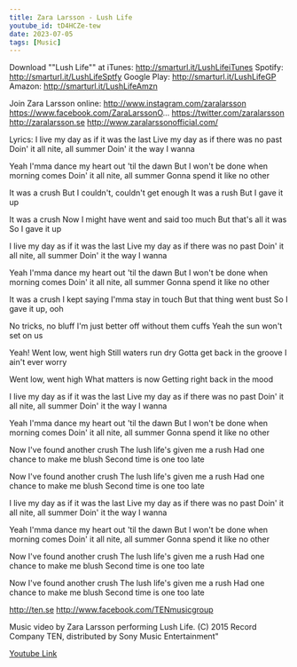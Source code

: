 ```yaml
---
title: Zara Larsson - Lush Life
youtube_id: tD4HCZe-tew
date: 2023-07-05
tags: [Music]
---
```

Download ""Lush Life"" at iTunes: http://smarturl.it/LushLifeiTunes
Spotify: http://smarturl.it/LushLifeSptfy
Google Play: http://smarturl.it/LushLifeGP
Amazon: http://smarturl.it/LushLifeAmzn

Join Zara Larsson online: 
http://www.instagram.com/zaralarsson 
https://www.facebook.com/ZaraLarssonO...
https://twitter.com/zaralarsson
http://zaralarsson.se
http://www.zaralarssonofficial.com/

Lyrics:
I live my day as if it was the last
Live my day as if there was no past
Doin' it all nite, all summer
Doin' it the way I wanna

Yeah I'mma dance my heart out 'til the dawn
But I won't be done when morning comes
Doin' it all nite, all summer
Gonna spend it like no other

It was a crush
But I couldn't, couldn't get enough
It was a rush
But I gave it up

It was a crush
Now I might have went and said too much
But that's all it was
So I gave it up

I live my day as if it was the last
Live my day as if there was no past
Doin' it all nite, all summer
Doin' it the way I wanna

Yeah I'mma dance my heart out 'til the dawn
But I won't be done when morning comes
Doin' it all nite, all summer
Gonna spend it like no other

It was a crush
I kept saying I'mma stay in touch
But that thing went bust
So I gave it up, ooh

No tricks, no bluff
I'm just better off without them cuffs
Yeah the sun won't set on us

Yeah! Went low, went high
Still waters run dry
Gotta get back in the groove
I ain't ever worry

Went low, went high
What matters is now
Getting right back in the mood

I live my day as if it was the last
Live my day as if there was no past
Doin' it all nite, all summer
Doin' it the way I wanna

Yeah I'mma dance my heart out 'til the dawn
But I won't be done when morning comes
Doin' it all nite, all summer
Gonna spend it like no other

Now I've found another crush
The lush life's given me a rush
Had one chance to make me blush
Second time is one too late

Now I've found another crush
The lush life's given me a rush
Had one chance to make me blush
Second time is one too late

I live my day as if it was the last
Live my day as if there was no past
Doin' it all nite, all summer
Doin' it the way I wanna

Yeah I'mma dance my heart out 'til the dawn
But I won't be done when morning comes
Doin' it all nite, all summer
Gonna spend it like no other

Now I've found another crush
The lush life's given me a rush
Had one chance to make me blush
Second time is one too late

Now I've found another crush
The lush life's given me a rush
Had one chance to make me blush
Second time is one too late


http://ten.se
http://www.facebook.com/TENmusicgroup

Music video by Zara Larsson performing Lush Life. (C) 2015 Record Company TEN, distributed by Sony Music Entertainment"  

[Youtube Link](https://www.youtube.com/watch?v=tD4HCZe-tew)  
